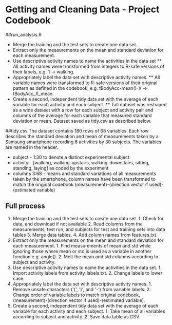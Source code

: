 Getting and Cleaning Data - Project Codebook
===================
##run_analysis.R
* Merge the training and the test sets to create one data set.
* Extract only the measurements on the mean and standard deviation for each measurement. 
* Use descriptive activity names to name the activities in the data set
        ** All activity names were transformed from integers to R-safe versions of their labels, e.g. 1 -> walking.
* Appropriately label the data set with descriptive activity names. 
        ** All variable names were transformed to R-safe versions of their original pattern as defined in the codebook, e.g. tBodyAcc-mean()-X -> tBodyAcc_X_mean.
* Create a second, independent tidy data set with the average of each variable for each activity and each subject. 
        ** Tall dataset was reshaped as a wide dataset with a row for each subject and activity pair and columns of the average for each variable that measured standard deviation or mean. Dataset saved as tidy.csv as described below.

##tidy.csv
The dataset contains 180 rows of 68 variables. Each row describes the standard deviation and mean of measurements taken by a Samsung smartphone recording 6 activities by 30 subjects. The variables are named in the header.
* subject - 1:30 to denote a distinct experimental subject
* activity - [walking, walking-upstairs, walking-downstairs, sitting, standing, laying] as coded by the experiment
* columns 3:68 - means and standard variations of all measurements taken by the smartphone, column names have been transformed to match the original codebook (measurement)-(direction vector if used)-(estimated variable)

## Full process
1. Merge the training and the test sets to create one data set.
        1. Check for data, and download if not available
        2. Read columns from the measurements, test run, and subjects for test and training sets into data tables
        3. Merge data tables.
        4. Add column names from features.txt.
2. Extract only the measurements on the mean and standard deviation for each measurement. 
        1. Find measurements of mean and std while ignoring those where mean or std is used as a variable in another function e.g. angle().
        2. Melt the mean and std columns according to subject and activity.
3. Use descriptive activity names to name the activities in the data set.
        1. Import activity labels from activity_labels.txt.
        2. Change labels to lower case.
4. Appropriately label the data set with descriptive activity names.
        1. Remove unsafe characters ('(', ')', and '-') from variable labels.
        2. Change order of variable labels to match original codebook, (measurement)-(direction vector if used)-(estimated variable).
5. Create a second, independent tidy data set with the average of each variable for each activity and each subject. 
        1. Take mean of all variables according to subject and activity.
        2. Save data table as CSV.